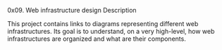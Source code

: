 0x09. Web infrastructure design
Description

This project contains links to diagrams representing different web infrastructures. Its goal is to understand, on a very high-level, how web infrastructures are organized and what are their components.
